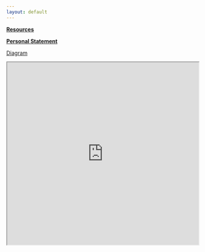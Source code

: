```yaml
---
layout: default
---
```

[**Resources**](./resources.html)

[**Personal Statement**](./personal-statement.html)

[Diagram](./dist/geometry.html)

<iframe src="https://estherkassel.github.io/DHAW2023peripleo/" style="width:100%; height:50vw;"></iframe>
